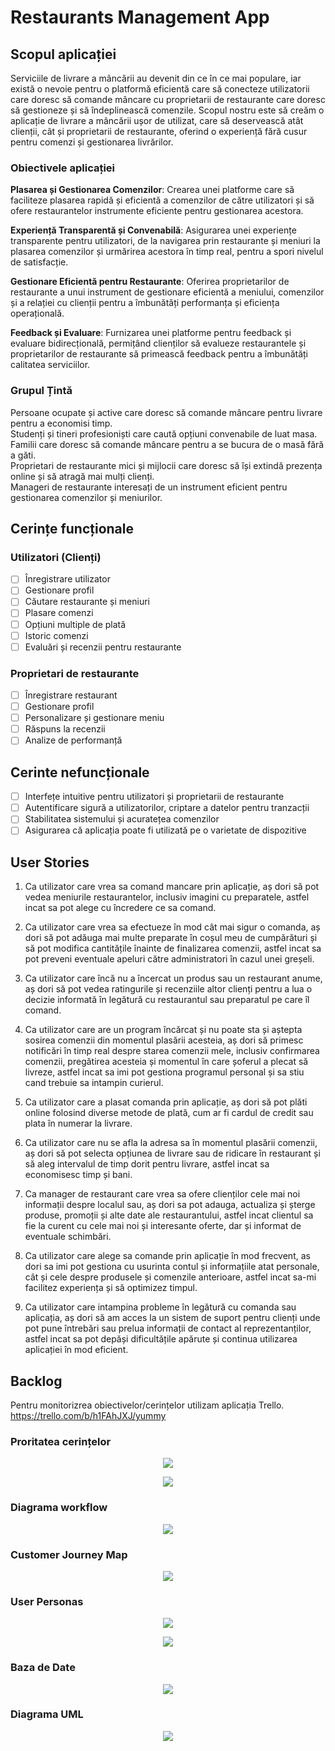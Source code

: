 # Restaurants Management App

## Scopul aplicației

Serviciile de livrare a mâncării au devenit din ce în ce mai populare, iar există o nevoie pentru o platformă eficientă care să conecteze utilizatorii care doresc să comande mâncare cu proprietarii de restaurante care doresc să gestioneze și să îndeplinească comenzile. Scopul nostru este să creăm o aplicație de livrare a mâncării ușor de utilizat, care să deservească atât clienții, cât și proprietarii de restaurante, oferind o experiență fără cusur pentru comenzi și gestionarea livrărilor.

### Obiectivele aplicației

**Plasarea și Gestionarea Comenzilor**: Crearea unei platforme care să faciliteze plasarea rapidă și eficientă a comenzilor de către utilizatori și să ofere restaurantelor instrumente eficiente pentru gestionarea acestora.

**Experiență Transparentă și Convenabilă**: Asigurarea unei experiențe transparente pentru utilizatori, de la navigarea prin restaurante și meniuri la plasarea comenzilor și urmărirea acestora în timp real, pentru a spori nivelul de satisfacție.

**Gestionare Eficientă pentru Restaurante**: Oferirea proprietarilor de restaurante a unui instrument de gestionare eficientă a meniului, comenzilor și a relației cu clienții pentru a îmbunătăți performanța și eficiența operațională.

**Feedback și Evaluare**: Furnizarea unei platforme pentru feedback și evaluare bidirecțională, permițând clienților să evalueze restaurantele și proprietarilor de restaurante să primească feedback pentru a îmbunătăți calitatea serviciilor.

### Grupul Țintă

Persoane ocupate și active care doresc să comande mâncare pentru livrare pentru a economisi timp. <br/>
Studenți și tineri profesioniști care caută opțiuni convenabile de luat masa.<br/>
Familii care doresc să comande mâncare pentru a se bucura de o masă fără a găti.<br/>
Proprietari de restaurante mici și mijlocii care doresc să își extindă prezența online și să atragă mai mulți clienți.<br/>
Manageri de restaurante interesați de un instrument eficient pentru gestionarea comenzilor și meniurilor.<br/>

## Cerințe funcționale

### Utilizatori (Clienți)

- [ ] Înregistrare utilizator
- [ ] Gestionare profil
- [ ] Căutare restaurante și meniuri
- [ ] Plasare comenzi
- [ ] Opțiuni multiple de plată
- [ ] Istoric comenzi
- [ ] Evaluări și recenzii pentru restaurante

### Proprietari de restaurante

- [ ] Înregistrare restaurant 
- [ ] Gestionare profil
- [ ] Personalizare și gestionare meniu
- [ ] Răspuns la recenzii
- [ ] Analize de performanță

## Cerinte nefuncționale

- [ ] Interfețe intuitive pentru utilizatori și proprietarii de restaurante
- [ ] Autentificare sigură a utilizatorilor, criptare a datelor pentru tranzacții
- [ ] Stabilitatea sistemului și acuratețea comenzilor
- [ ] Asigurarea că aplicația poate fi utilizată pe o varietate de dispozitive

## User Stories

1. Ca utilizator care vrea sa comand mancare prin aplicație, aș dori să pot vedea meniurile restaurantelor, inclusiv imagini cu preparatele, astfel incat sa pot alege cu încredere ce sa comand.

2. Ca utilizator care vrea sa efectueze în mod cât mai sigur o comanda, aș dori să pot adăuga mai multe preparate în coșul meu de cumpărături și să pot modifica cantitățile înainte de finalizarea comenzii, astfel incat sa pot preveni eventuale apeluri către administratori în cazul unei greșeli. 

3. Ca utilizator care încă nu a încercat un produs sau un restaurant anume, aș dori să pot vedea ratingurile și recenziile altor clienți pentru a lua o decizie informată în legătură cu restaurantul sau preparatul pe care îl comand.

4. Ca utilizator care are un program încărcat și nu poate sta și aștepta sosirea comenzii din momentul plasării acesteia, aș dori să primesc notificări în timp real despre starea comenzii mele, inclusiv confirmarea comenzii, pregătirea acesteia și momentul în care șoferul a plecat să livreze, astfel incat sa imi pot gestiona programul personal și sa stiu cand trebuie sa intampin curierul.

5. Ca utilizator care a plasat comanda prin aplicație, aș dori să pot plăti online folosind diverse metode de plată, cum ar fi cardul de credit sau plata în numerar la livrare.

6. Ca utilizator care nu se afla la adresa sa în momentul plasării comenzii, aș dori să pot selecta opțiunea de livrare sau de ridicare în restaurant și să aleg intervalul de timp dorit pentru livrare, astfel incat sa economisesc timp și bani.

7. Ca manager de restaurant care vrea sa ofere clienților cele mai noi informații despre localul sau, aș dori sa pot adauga, actualiza și șterge produse, promoții și alte date ale restaurantului, astfel incat clientul sa fie la curent cu cele mai noi și interesante oferte, dar și informat de eventuale schimbări.

8. Ca utilizator care alege sa comande prin aplicație în mod frecvent, as dori sa imi pot gestiona cu usurinta contul și informațiile atat personale, cât și cele despre produsele și comenzile anterioare, astfel incat sa-mi facilitez experiența și să optimizez timpul.

9. Ca utilizator care intampina probleme în legătură cu comanda sau aplicația, aș dori să am acces la un sistem de suport pentru clienți unde pot pune întrebări sau prelua informații de contact al reprezentanților, astfel incat sa pot depăși dificultățile apărute și continua utilizarea aplicației în mod eficient.

## Backlog

Pentru monitorizrea obiectivelor/cerințelor utilizam aplicația Trello.
https://trello.com/b/h1FAhJXJ/yummy

### Proritatea cerințelor

<p align="center">
  <img src="https://github.com/inginerie-software-2023-2024/proiect-inginerie-software-paea/blob/main/roadmap.jpg">
</p>

<p align="center">
<img src="https://github.com/inginerie-software-2023-2024/proiect-inginerie-software-paea/blob/main/Roadmap.png">
</p>

### Diagrama workflow

<p align="center">
  <img src="https://github.com/inginerie-software-2023-2024/proiect-inginerie-software-paea/blob/main/diagram_workflow.jpg">
</p>

### Customer Journey Map

<p align="center">
  <img src="https://github.com/inginerie-software-2023-2024/proiect-inginerie-software-paea/blob/main/Customer%20Journey%20Map.jpg">
</p>

### User Personas

<p align="center">
  <img src="https://github.com/inginerie-software-2023-2024/proiect-inginerie-software-paea/blob/main/User%20Persona%201.jpg">
</p>

<p align="center">
  <img src="https://github.com/inginerie-software-2023-2024/proiect-inginerie-software-paea/blob/main/User%20Persona%202.jpg">
</p>

### Baza de Date

<p align="center">
<img src="https://github.com/inginerie-software-2023-2024/proiect-inginerie-software-paea/blob/main/Baza%20de%20Date.jpg">
</p>

### Diagrama UML

<p align="center">
<img src="https://github.com/inginerie-software-2023-2024/proiect-inginerie-software-paea/blob/main/UML%20diagram.png">
</p>
